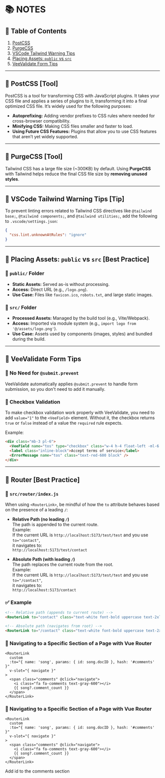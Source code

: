 # 📚 NOTES

## 📌 Table of Contents

1. [PostCSS](#postcss)
2. [PurgeCSS](#purgecss)
3. [VSCode Tailwind Warning Tips](#vscode-tailwind-warning-tips)
4. [Placing Assets: `public` vs `src`](#placing-assets-public-vs-src)
5. [VeeValidate Form Tips](#in-veevalidate-form)

---

## 🧩 PostCSS [Tool]

PostCSS is a tool for transforming CSS with JavaScript plugins. It takes your CSS file and applies a series of plugins to it, transforming it into a final optimized CSS file. It’s widely used for the following purposes:

- **Autoprefixing:** Adding vendor prefixes to CSS rules where needed for cross-browser compatibility.
- **Minifying CSS:** Making CSS files smaller and faster to load.
- **Using Future CSS Features:** Plugins that allow you to use CSS features that aren’t yet widely supported.

---

## 🧩 PurgeCSS [Tool]

Tailwind CSS has a large file size (~300KB) by default. Using **PurgeCSS** with Tailwind helps reduce the final CSS file size by **removing unused styles**.

---

## 🧩 VSCode Tailwind Warning Tips [Tip]

To prevent linting errors related to Tailwind CSS directives like `@tailwind base;`, `@tailwind components;`, and `@tailwind utilities;`, add the following to `.vscode/settings.json`:

```json
{
  "css.lint.unknownAtRules": "ignore"
}
```

---

## 🧩 Placing Assets: `public` vs `src` [Best Practice]

### 📁 `public/` Folder

- **Static Assets:** Served as-is without processing.
- **Access:** Direct URL (e.g., `/logo.png`).
- **Use Case:** Files like `favicon.ico`, `robots.txt`, and large static images.

### 📁 `src/` Folder

- **Processed Assets:** Managed by the build tool (e.g., Vite/Webpack).
- **Access:** Imported via module system (e.g., `import logo from '@/assets/logo.png'`).
- **Use Case:** Assets used by components (images, styles) and bundled during the build.

---

## 🧩 VeeValidate Form Tips

### 📁 No Need for `@submit.prevent`

VeeValidate automatically applies `@submit.prevent` to handle form submission, so you don't need to add it manually.

### 📁 Checkbox Validation

To make checkbox validation work properly with VeeValidate, you need to add `value="1"` to the `<VeeField>` element. Without it, the checkbox returns `true` or `false` instead of a value the `required` rule expects.

Example:

```html
<div class="mb-3 pl-6">
  <VeeField name="tos" type="checkbox" class="w-4 h-4 float-left -ml-6 mt-1 rounded" value="1" />
  <label class="inline-block">Accept terms of service</label>
  <ErrorMessage name="tos" class="text-red-600 block" />
</div>
```

---

## 🧩 Router [Best Practice]

### 📁 `src/router/index.js`

When using `<RouterLink>`, be mindful of how the `to` attribute behaves based on the presence of a leading `/`:

- **Relative Path (no leading `/`)**  
  The path is appended to the current route.  
  Example:  
  If the current URL is `http://localhost:5173/test/test` and you use `to="contact"`,  
  it navigates to:  
  `http://localhost:5173/test/contact`

- **Absolute Path (with leading `/`)**  
  The path replaces the current route from the root.  
  Example:  
  If the current URL is `http://localhost:5173/test/test` and you use `to="/contact"`,  
  it navigates to:  
  `http://localhost:5173/contact`

### ✅ Example

```html
<!-- Relative path (appends to current route) -->
<RouterLink to="contact" class="text-white font-bold uppercase text-2xl mr-4"> Music </RouterLink>

<!-- Absolute path (navigates from root) -->
<RouterLink to="/contact" class="text-white font-bold uppercase text-2xl mr-4"> Music </RouterLink>
```

### 🔖 Navigating to a Specific Section of a Page with Vue Router

```vue
<RouterLink
  custom
  :to="{ name: 'song', params: { id: song.docID }, hash: '#comments' }"
  v-slot="{ navigate }"
>
  <span class="comments" @click="navigate">
    <i class="fa fa-comments text-gray-600"></i>
    {{ song?.comment_count }}
  </span>
</RouterLink>
```

### 🔖 Navigating to a Specific Section of a Page with Vue Router

```vue
<RouterLink
  custom
  :to="{ name: 'song', params: { id: song.docID }, hash: '#comments' }"
  v-slot="{ navigate }"
>
  <span class="comments" @click="navigate">
    <i class="fa fa-comments text-gray-600"></i>
    {{ song?.comment_count }}
  </span>
</RouterLink>
```

Add id to the comments section
